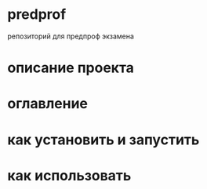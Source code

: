 # predprof
репозиторий для предпроф экзамена
# описание проекта
# оглавление
# как установить и запустить 
# как использовать
